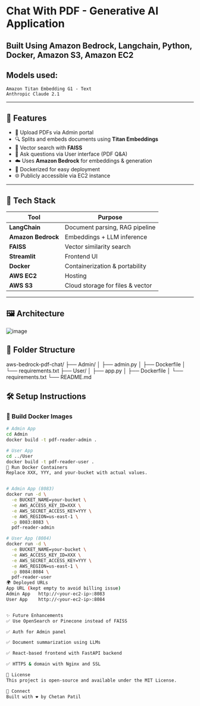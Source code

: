 # Chat With PDF - Generative AI Application
## Built Using Amazon Bedrock, Langchain, Python, Docker, Amazon S3, Amazon EC2
## Models used:
    Amazon Titan Embedding G1 - Text
    Anthropic Claude 2.1
---

## 🚀 Features

- 📄 Upload PDFs via Admin portal
- 🔍 Splits and embeds documents using **Titan Embeddings**
- 🧠 Vector search with **FAISS**
- 💬 Ask questions via User interface (PDF Q&A)
- ☁️ Uses **Amazon Bedrock** for embeddings & generation
- 🐳 Dockerized for easy deployment
- 🌐 Publicly accessible via EC2 instance

---

## 🔧 Tech Stack

| Tool               | Purpose                          |
|--------------------|----------------------------------|
| **LangChain**      | Document parsing, RAG pipeline   |
| **Amazon Bedrock** | Embeddings + LLM inference       |
| **FAISS**          | Vector similarity search         |
| **Streamlit**      | Frontend UI                      |
| **Docker**         | Containerization & portability   |
| **AWS EC2**        | Hosting                          |
| **AWS S3**         | Cloud storage for files & vector |

---

## 🖼️ Architecture

![image](https://github.com/user-attachments/assets/8c6a67ea-9786-4dc0-ac21-8c44204374d7)


## 📂 Folder Structure

aws-bedrock-pdf-chat/
├── Admin/
│ ├── admin.py
│ ├── Dockerfile
│ └── requirements.txt
├── User/
│ ├── app.py
│ ├── Dockerfile
│ └── requirements.txt
└── README.md


## 🛠️ Setup Instructions

### 🔨 Build Docker Images

```bash
# Admin App
cd Admin
docker build -t pdf-reader-admin .

# User App
cd ../User
docker build -t pdf-reader-user .
🚀 Run Docker Containers
Replace XXX, YYY, and your-bucket with actual values.


# Admin App (8083)
docker run -d \
  -e BUCKET_NAME=your-bucket \
  -e AWS_ACCESS_KEY_ID=XXX \
  -e AWS_SECRET_ACCESS_KEY=YYY \
  -e AWS_REGION=us-east-1 \
  -p 8083:8083 \
  pdf-reader-admin

# User App (8084)
docker run -d \
  -e BUCKET_NAME=your-bucket \
  -e AWS_ACCESS_KEY_ID=XXX \
  -e AWS_SECRET_ACCESS_KEY=YYY \
  -e AWS_REGION=us-east-1 \
  -p 8084:8084 \
  pdf-reader-user
🌍 Deployed URLs
App	URL (kept empty to avoid billing issue)
Admin App	http://<your-ec2-ip>:8083
User App	http://<your-ec2-ip>:8084


✨ Future Enhancements
✅ Use OpenSearch or Pinecone instead of FAISS

✅ Auth for Admin panel

✅ Document summarization using LLMs

✅ React-based frontend with FastAPI backend

✅ HTTPS & domain with Nginx and SSL

📜 License
This project is open-source and available under the MIT License.

👋 Connect
Built with ❤️ by Chetan Patil
